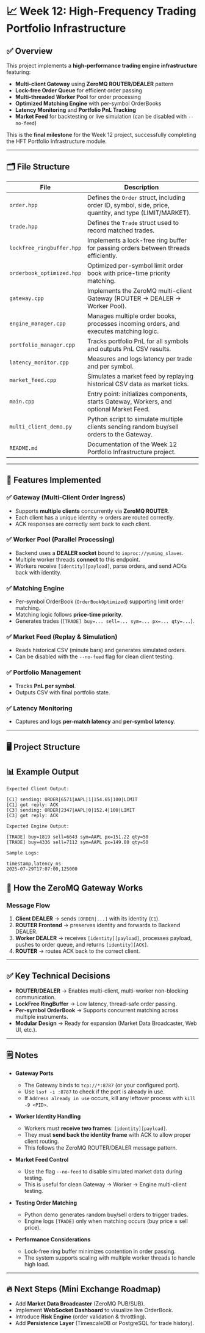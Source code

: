 # 📈 Week 12: High-Frequency Trading Portfolio Infrastructure

## ✅ Overview

This project implements a **high-performance trading engine infrastructure** featuring:
- **Multi-client Gateway** using **ZeroMQ ROUTER/DEALER** pattern  
- **Lock-free Order Queue** for efficient order passing  
- **Multi-threaded Worker Pool** for order processing  
- **Optimized Matching Engine** with per-symbol OrderBooks  
- **Latency Monitoring** and **Portfolio PnL Tracking**  
- **Market Feed** for backtesting or live simulation (can be disabled with `--no-feed`)

This is the **final milestone** for the Week 12 project, successfully completing the HFT Portfolio Infrastructure module.

---

## 🗂️ File Structure

| File                        | Description                                                                                             |
|-----------------------------|---------------------------------------------------------------------------------------------------------|
| `order.hpp`                 | Defines the `Order` struct, including order ID, symbol, side, price, quantity, and type (LIMIT/MARKET). |
| `trade.hpp`                 | Defines the `Trade` struct used to record matched trades.                                               |
| `lockfree_ringbuffer.hpp`   | Implements a lock-free ring buffer for passing orders between threads efficiently.                      |
| `orderbook_optimized.hpp`   | Optimized per-symbol limit order book with price-time priority matching.                                |
| `gateway.cpp`               | Implements the ZeroMQ multi-client Gateway (ROUTER → DEALER → Worker Pool).                             |
| `engine_manager.cpp`        | Manages multiple order books, processes incoming orders, and executes matching logic.                   |
| `portfolio_manager.cpp`     | Tracks portfolio PnL for all symbols and outputs PnL CSV results.                                       |
| `latency_monitor.cpp`       | Measures and logs latency per trade and per symbol.                                                     |
| `market_feed.cpp`           | Simulates a market feed by replaying historical CSV data as market ticks.                               |
| `main.cpp`                  | Entry point: initializes components, starts Gateway, Workers, and optional Market Feed.                 |
| `multi_client_demo.py`      | Python script to simulate multiple clients sending random buy/sell orders to the Gateway.               |
| `README.md`                 | Documentation of the Week 12 Portfolio Infrastructure project.                                          |

---

## 🚀 Features Implemented

### ✅ Gateway (Multi-Client Order Ingress)
- Supports **multiple clients** concurrently via **ZeroMQ ROUTER**.
- Each client has a unique identity → orders are routed correctly.
- ACK responses are correctly sent back to each client.

### ✅ Worker Pool (Parallel Processing)
- Backend uses a **DEALER socket** bound to `inproc://yuming_slaves`.
- Multiple worker threads **connect** to this endpoint.
- Workers receive `[identity][payload]`, parse orders, and send ACKs back with identity.

### ✅ Matching Engine
- Per-symbol OrderBook (`OrderBookOptimized`) supporting limit order matching.
- Matching logic follows **price-time priority**.
- Generates trades (`[TRADE] buy=... sell=... sym=... px=... qty=...`).

### ✅ Market Feed (Replay & Simulation)
- Reads historical CSV (minute bars) and generates simulated orders.
- Can be disabled with the `--no-feed` flag for clean client testing.

### ✅ Portfolio Management
- Tracks **PnL per symbol**.
- Outputs CSV with final portfolio state.

### ✅ Latency Monitoring
- Captures and logs **per-match latency** and **per-symbol latency**.

---

## 🖥 Project Structure



## 📊 Example Output


```
Expected Client Output:

[C1] sending: ORDER|6571|AAPL|1|154.65|100|LIMIT
[C1] got reply: ACK
[C3] sending: ORDER|2347|AAPL|0|152.4|100|LIMIT
[C3] got reply: ACK
```


```
Expected Engine Output:

[TRADE] buy=1819 sell=6643 sym=AAPL px=151.22 qty=50
[TRADE] buy=4336 sell=7112 sym=AAPL px=149.80 qty=50
```

```
Sample Logs:

timestamp,latency_ns
2025-07-29T17:07:00,125000

```

## 🧩 How the ZeroMQ Gateway Works

### Message Flow
1. **Client DEALER** → sends `[ORDER|...]` with its identity (`C1`).
2. **ROUTER Frontend** → preserves identity and forwards to Backend DEALER.
3. **Worker DEALER** → receives `[identity][payload]`, processes payload, pushes to order queue, and returns `[identity][ACK]`.
4. **ROUTER** → routes ACK back to the correct client.

---

## ✅ Key Technical Decisions
- **ROUTER/DEALER** → Enables multi-client, multi-worker non-blocking communication.
- **LockFree RingBuffer** → Low latency, thread-safe order passing.
- **Per-symbol OrderBook** → Supports concurrent matching across multiple instruments.
- **Modular Design** → Ready for expansion (Market Data Broadcaster, Web UI, etc.).

---
## 🗒️ Notes

- **Gateway Ports**  
  - The Gateway binds to `tcp://*:8787` (or your configured port).  
  - Use `lsof -i :8787` to check if the port is already in use.  
  - If `Address already in use` occurs, kill any leftover process with `kill -9 <PID>`.

- **Worker Identity Handling**  
  - Workers must **receive two frames**: `[identity][payload]`.  
  - They must **send back the identity frame** with ACK to allow proper client routing.  
  - This follows the ZeroMQ ROUTER/DEALER message pattern.

- **Market Feed Control**  
  - Use the flag `--no-feed` to disable simulated market data during testing.  
  - This is useful for clean Gateway → Worker → Engine multi-client testing.

- **Testing Order Matching**  
  - Python demo generates random buy/sell orders to trigger trades.  
  - Engine logs `[TRADE]` only when matching occurs (buy price ≥ sell price).  

- **Performance Considerations**  
  - Lock-free ring buffer minimizes contention in order passing.  
  - The system supports scaling with multiple worker threads to handle high load.

---
## 🔥 Next Steps (Mini Exchange Roadmap)
- Add **Market Data Broadcaster** (ZeroMQ PUB/SUB).
- Implement **WebSocket Dashboard** to visualize live OrderBook.
- Introduce **Risk Engine** (order validation & throttling).
- Add **Persistence Layer** (TimescaleDB or PostgreSQL for trade history).






